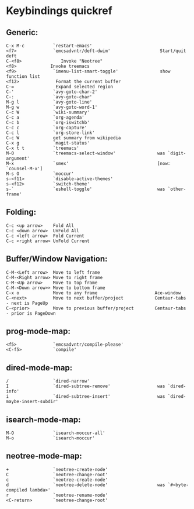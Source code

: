 # Keybindings quickref

Generic:
--------
    C-x M-c           `restart-emacs'
    <f7>              `emcsadvntr/deft-dwim'                   Start/quit deft
    C-<f8>               Invoke "Neotree"
    <f8>             Invoke treemacs
    <f9>              `imenu-list-smart-toggle'                show function list
    <f12>              Format the current buffer
    C-=                Expand selected region
    C-'               `avy-goto-char-2'
    C-:               `avy-goto-char'
    M-g l             `avy-goto-line'
    M-g w             `avy-goto-word-1'
    C-c W             `wiki-summary'
    C-c a             `org-agenda'
    C-c b             `org-iswitchb'
    C-c c             `org-capture'
    C-c l             `org-store-link'
    C-c W             get summary from wikipedia
    C-x g             `magit-status'
    C-x t t           `treemacs'
    M-0               `treemacs-select-window'                was `digit-argument'
    M-x               `smex'                                  [now: `counsel-M-x']
    M-s O             `moccur'
    s-<f11>           `disable-active-themes'
    s-<f12>           `switch-theme'
    s-`               `eshell-toggle'                         was `other-frame'

Folding:
--------
    C-c <up arrow>    Fold All
    C-c <down arrow>  UnFold All
    C-c <left arrow>  Fold Current
    C-c <right arrow> UnFold Current

Buffer/Window Navigation:
--------
    C-M-<Left arrow>  Move to left frame
    C-M-<Right arrow> Move to right frame
    C-M-<Up arrow>    Move to top frame
    C-M-<Down arrow>> Move to bottom frame
    C-x o             Move to any frame                      Ace-window
    C-<next>          Move to next buffer/project            Centaur-tabs - next is PageUp
    C-<prior>         Move to previous buffer/project        Centaur-tabs - prior is PageDown

prog-mode-map: <f5>
--------
    <f5>              `emcsadvntr/compile-please'
    <C-f5>            `compile'

dired-mode-map:
--------
    /                 `dired-narrow'
    I                 `dired-subtree-remove'                  was `dired-info'
    i                 `dired-subtree-insert'                  was `dired-maybe-insert-subdir'


isearch-mode-map:
--------
    M-O               `isearch-moccur-all'
    M-o               `isearch-moccur'


neotree-mode-map:
--------
    +                 `neotree-create-node'
    C                 `neotree-change-root'
    c                 `neotree-create-node'
    d                 `neotree-delete-node'                   was `#<byte-compiled lambda>'
    r                 `neotree-rename-node'
    <C-return>        `neotree-change-root'

